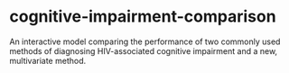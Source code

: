 # cognitive-impairment-comparison
An interactive model comparing the performance of two commonly used methods of diagnosing HIV-associated cognitive impairment and a new, multivariate method.
